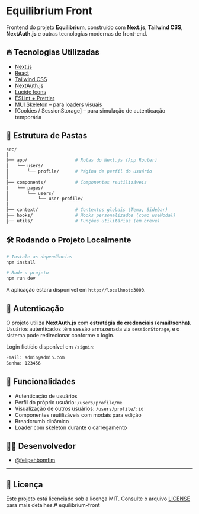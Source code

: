 # Equilibrium Front

Frontend do projeto **Equilibrium**, construído com **Next.js**, **Tailwind CSS**, **NextAuth.js** e outras tecnologias modernas de front-end.

## 🔥 Tecnologias Utilizadas

- [Next.js](https://nextjs.org/)
- [React](https://react.dev/)
- [Tailwind CSS](https://tailwindcss.com/)
- [NextAuth.js](https://next-auth.js.org/)
- [Lucide Icons](https://lucide.dev/)
- [ESLint + Prettier](https://eslint.org/)
- [MUI Skeleton](https://mui.com/material-ui/react-skeleton/) – para loaders visuais
- [Cookies / SessionStorage] – para simulação de autenticação temporária

## 📁 Estrutura de Pastas

```bash
src/
│
├── app/                  # Rotas do Next.js (App Router)
│   └── users/
│       └── profile/      # Página de perfil do usuário
│
├── components/           # Componentes reutilizáveis
│   └── pages/
│       └── users/
│           └── user-profile/
│
├── context/              # Contextos globais (Tema, Sidebar)
├── hooks/                # Hooks personalizados (como useModal)
├── utils/                # Funções utilitárias (em breve)
```

## 🛠️ Rodando o Projeto Localmente

```bash
# Instale as dependências
npm install

# Rode o projeto
npm run dev
```

A aplicação estará disponível em `http://localhost:3000`.

## 🔐 Autenticação

O projeto utiliza **NextAuth.js** com **estratégia de credenciais (email/senha)**.  
Usuários autenticados têm sessão armazenada via `sessionStorage`, e o sistema pode redirecionar conforme o login.

Login fictício disponível em `/signin`:

```bash
Email: admin@admin.com
Senha: 123456
```

## 🧩 Funcionalidades

- Autenticação de usuários
- Perfil do próprio usuário: `/users/profile/me`
- Visualização de outros usuários: `/users/profile/:id`
- Componentes reutilizáveis com modais para edição
- Breadcrumb dinâmico
- Loader com skeleton durante o carregamento

## 🧑‍💻 Desenvolvedor

- [@felipehbomfim](https://github.com/felipehbomfim)

---

## 📄 Licença

Este projeto está licenciado sob a licença MIT. Consulte o arquivo [LICENSE](./LICENSE) para mais detalhes.# equilibrium-front
